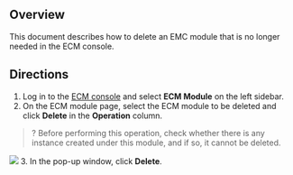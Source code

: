 ## Overview
This document describes how to delete an EMC module that is no longer needed in the ECM console.

## Directions

1. Log in to the [ECM console](https://console.cloud.tencent.com/ecm/module) and select **ECM Module** on the left sidebar.
2. On the ECM module page, select the ECM module to be deleted and click **Delete** in the **Operation** column.
>? Before performing this operation, check whether there is any instance created under this module, and if so, it cannot be deleted.
>
![](https://qcloudimg.tencent-cloud.cn/raw/4d0acaa76e3020d752509504464ac9ec.png)
3. In the pop-up window, click **Delete**.


